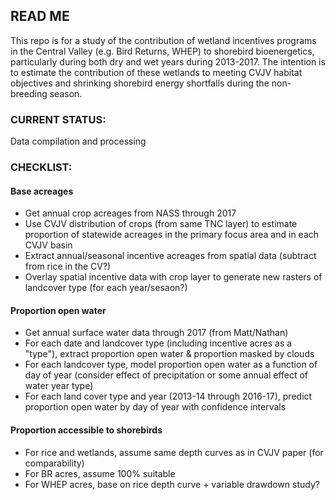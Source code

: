 READ ME
-------

This repo is for a study of the contribution of wetland incentives programs in the Central Valley (e.g. Bird Returns, WHEP) to shorebird bioenergetics, particularly during both dry and wet years during 2013-2017. The intention is to estimate the contribution of these wetlands to meeting CVJV habitat objectives and shrinking shorebird energy shortfalls during the non-breeding season.

### CURRENT STATUS:

Data compilation and processing

### CHECKLIST:

#### Base acreages

-   Get annual crop acreages from NASS through 2017
-   Use CVJV distribution of crops (from same TNC layer) to estimate proportion of statewide acreages in the primary focus area and in each CVJV basin
-   Extract annual/seasonal incentive acreages from spatial data (subtract from rice in the CV?)
-   Overlay spatial incentive data with crop layer to generate new rasters of landcover type (for each year/sesaon?)

#### Proportion open water

-   Get annual surface water data through 2017 (from Matt/Nathan)
-   For each date and landcover type (including incentive acres as a "type"), extract proportion open water & proportion masked by clouds
-   For each landcover type, model proportion open water as a function of day of year (consider effect of precipitation or some annual effect of water year type)
-   For each land cover type and year (2013-14 through 2016-17), predict proportion open water by day of year with confidence intervals

#### Proportion accessible to shorebirds

-   For rice and wetlands, assume same depth curves as in CVJV paper (for comparability)
-   For BR acres, assume 100% suitable
-   For WHEP acres, base on rice depth curve + variable drawdown study?
